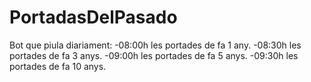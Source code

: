 # PortadasDelPasado
Bot que piula diariament:
-08:00h les portades de fa 1 any.
-08:30h les portades de fa 3 anys.
-09:00h les portades de fa 5 anys.
-09:30h les portades de fa 10 anys.
